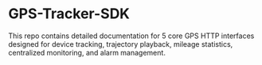 # GPS-Tracker-SDK
This repo contains detailed documentation for 5 core GPS HTTP interfaces designed for device tracking, trajectory playback, mileage statistics, centralized monitoring, and alarm management. 
